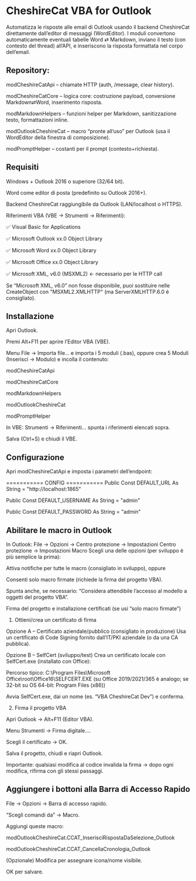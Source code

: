 # CheshireCat VBA for Outlook

Automatizza le risposte alle email di Outlook usando il backend CheshireCat direttamente dall’editor di messaggi (WordEditor).
I moduli convertono automaticamente eventuali tabelle Word ⇄ Markdown, inviano il testo (con contesto del thread) all’API, e inseriscono la risposta formattata nel corpo dell’email.

## Repository:

modCheshireCatApi – chiamate HTTP (auth, /message, clear history).

modCheshireCatCore – logica core: costruzione payload, conversione Markdown⇄Word, inserimento risposta.

modMarkdownHelpers – funzioni helper per Markdown, sanitizzazione testo, formattazioni inline.

modOutlookCheshireCat – macro “pronte all’uso” per Outlook (usa il WordEditor della finestra di composizione).

modPromptHelper – costanti per il prompt (contesto+richiesta).

## Requisiti

Windows + Outlook 2016 o superiore (32/64 bit).

Word come editor di posta (predefinito su Outlook 2016+).

Backend CheshireCat raggiungibile da Outlook (LAN/localhost o HTTPS).

Riferimenti VBA (VBE → Strumenti → Riferimenti):

✅ Visual Basic for Applications

✅ Microsoft Outlook xx.0 Object Library

✅ Microsoft Word xx.0 Object Library

✅ Microsoft Office xx.0 Object Library

✅ Microsoft XML, v6.0 (MSXML2) ← necessario per le HTTP call

Se “Microsoft XML, v6.0” non fosse disponibile, puoi sostituire nelle CreateObject con "MSXML2.XMLHTTP" (ma ServerXMLHTTP.6.0 è consigliato).

## Installazione

Apri Outlook.

Premi Alt+F11 per aprire l’Editor VBA (VBE).

Menu File → Importa file… e importa i 5 moduli (.bas), oppure crea 5 Moduli (Inserisci → Modulo) e incolla il contenuto:

modCheshireCatApi

modCheshireCatCore

modMarkdownHelpers

modOutlookCheshireCat

modPromptHelper

In VBE: Strumenti → Riferimenti… spunta i riferimenti elencati sopra.

Salva (Ctrl+S) e chiudi il VBE.

## Configurazione

Apri modCheshireCatApi e imposta i parametri dell’endpoint:

=========== CONFIG ===========
Public Const DEFAULT_URL As String = "http://localhost:1865"

Public Const DEFAULT_USERNAME As String = "admin"

Public Const DEFAULT_PASSWORD As String = "admin"

## Abilitare le macro in Outlook

In Outlook: File → Opzioni → Centro protezione → Impostazioni Centro protezione → Impostazioni Macro
Scegli una delle opzioni (per sviluppo è più semplice la prima):

Attiva notifiche per tutte le macro (consigliato in sviluppo), oppure

Consenti solo macro firmate (richiede la firma del progetto VBA).

Spunta anche, se necessario: “Considera attendibile l’accesso al modello a oggetti del progetto VBA”.

Firma del progetto e installazione certificati (se usi “solo macro firmate”)
1) Ottieni/crea un certificato di firma

Opzione A – Certificato aziendale/pubblico (consigliato in produzione)
Usa un certificato di Code Signing fornito dall’IT/PKI aziendale (o da una CA pubblica).

Opzione B – SelfCert (sviluppo/test)
Crea un certificato locale con SelfCert.exe (installato con Office):

Percorso tipico:
C:\Program Files\Microsoft Office\root\Office16\SELFCERT.EXE
(su Office 2019/2021/365 è analogo; se 32-bit su OS 64-bit: Program Files (x86))

Avvia SelfCert.exe, dai un nome (es. “VBA CheshireCat Dev”) e conferma.

2) Firma il progetto VBA

Apri Outlook → Alt+F11 (Editor VBA).

Menu Strumenti → Firma digitale….

Scegli il certificato → OK.

Salva il progetto, chiudi e riapri Outlook.

Importante: qualsiasi modifica al codice invalida la firma → dopo ogni modifica, rifirma con gli stessi passaggi.


## Aggiungere i bottoni alla Barra di Accesso Rapido

File → Opzioni → Barra di accesso rapido.

“Scegli comandi da” → Macro.

Aggiungi queste macro:

modOutlookCheshireCat.CCAT_InserisciRispostaDaSelezione_Outlook

modOutlookCheshireCat.CCAT_CancellaCronologia_Outlook

(Opzionale) Modifica per assegnare icona/nome visibile.

OK per salvare.



